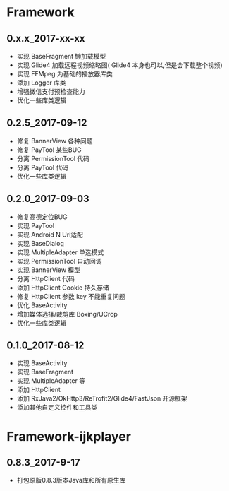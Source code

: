 Framework
===

0.x.x_2017-xx-xx
---
- 实现 BaseFragment 懒加载模型
- 实现 Glide4 加载远程视频缩略图( Glide4 本身也可以,但是会下载整个视频)
- 实现 FFMpeg 为基础的播放器库类
- 添加 Logger 库类
- 增强微信支付预检查能力
- 优化一些库类逻辑

0.2.5_2017-09-12
---
- 修复 BannerView 各种问题
- 修复 PayTool 某些BUG
- 分离 PermissionTool 代码
- 分离 PayTool 代码
- 优化一些库类逻辑

0.2.0_2017-09-03
---
- 修复高德定位BUG
- 实现 PayTool
- 实现 Android N Uri适配
- 实现 BaseDialog
- 实现 MultipleAdapter 单选模式
- 实现 PermissionTool 自动回调
- 实现 BannerView 模型
- 分离 HttpClient 代码
- 添加 HttpClient Cookie 持久存储
- 修复 HttpClient 参数 key 不能重复问题
- 优化 BaseActivity
- 增加媒体选择/裁剪库 Boxing/UCrop
- 优化一些库类逻辑

0.1.0_2017-08-12
---
- 实现 BaseActivity
- 实现 BaseFragment
- 实现 MultipleAdapter 等
- 添加 HttpClient
- 添加 RxJava2/OkHttp3/ReTrofit2/Glide4/FastJson 开源框架
- 添加其他自定义控件和工具类



Framework-ijkplayer
===

0.8.3_2017-9-17
---
- 打包原版0.8.3版本Java库和所有原生库
